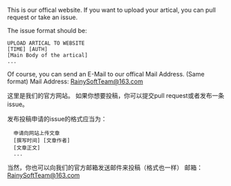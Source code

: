 This is our offical website.
If you want to upload your artical, you can pull request or take an issue.

The issue format should be:

    UPLOAD ARTICAL TO WEBSITE
    [TIME] [AUTH]
    [Main Body of the artical]
    ...


Of course, you can send an E-Mail to our offical Mail Address. (Same format)
Mail Address: RainySoftTeam@163.com


这里是我们的官方网站。
如果你想要投稿，你可以提交pull request或者发布一条issue。

发布投稿申请的issue的格式应当为：

      申请向网站上传文章
      [撰写时间] [文章作者]
      [文章正文]
      ...


当然，你也可以向我们的官方邮箱发送邮件来投稿（格式也一样）
邮箱：RainySoftTeam@163.com
